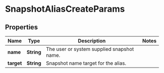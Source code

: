 
# SnapshotAliasCreateParams

## Properties
Name | Type | Description | Notes
------------ | ------------- | ------------- | -------------
**name** | **String** | The user or system supplied snapshot name. | 
**target** | **String** | Snapshot name target for the alias. | 



